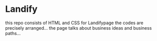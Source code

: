 # Landify
this repo consists of HTML and CSS for Landifypage
the codes are precisely arranged...
the page talks about business ideas and business paths...
